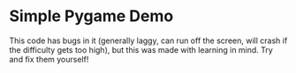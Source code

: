 # Simple Pygame Demo

This code has bugs in it (generally laggy, can run off the screen, will crash if the difficulty gets too high), but this was made with learning in mind. Try and fix them yourself!
